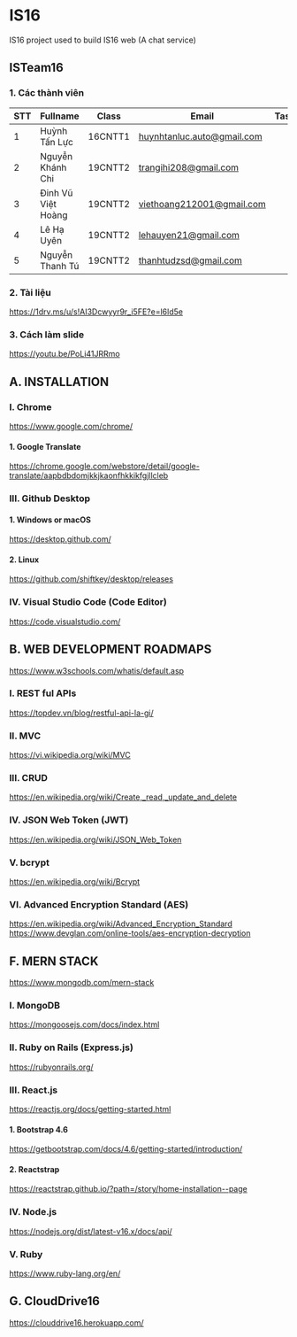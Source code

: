 # IS16

IS16 project used to build IS16 web (A chat service)

## ISTeam16
### 1. Các thành viên

| STT | Fullname | Class | Email | Tasks |
| --- | ---- | ---- | ---- | ---- |
| 1   | Huỳnh Tấn Lực | 16CNTT1 | huynhtanluc.auto@gmail.com |   |
| 2   | Nguyễn Khánh Chi | 19CNTT2 | trangihi208@gmail.com |   |
| 3   | Đinh Vũ Việt Hoàng | 19CNTT2 | viethoang212001@gmail.com |   |
| 4   | Lê Hạ Uyên | 19CNTT2 | lehauyen21@gmail.com |   |
| 5   | Nguyễn Thanh Tú | 19CNTT2 | thanhtudzsd@gmail.com |   |
### 2. Tài liệu

https://1drv.ms/u/s!AI3Dcwyyr9r_i5FE?e=l6ld5e

### 3. Cách làm slide
https://youtu.be/PoLi41JRRmo

## A. INSTALLATION

### I. Chrome

https://www.google.com/chrome/

#### 1. Google Translate

https://chrome.google.com/webstore/detail/google-translate/aapbdbdomjkkjkaonfhkkikfgjllcleb

### III. Github Desktop

#### 1. Windows or macOS

https://desktop.github.com/

#### 2. Linux

https://github.com/shiftkey/desktop/releases

### IV. Visual Studio Code (Code Editor)

https://code.visualstudio.com/

## B. WEB DEVELOPMENT ROADMAPS

https://www.w3schools.com/whatis/default.asp

### I. REST ful APIs

https://topdev.vn/blog/restful-api-la-gi/

### II. MVC

https://vi.wikipedia.org/wiki/MVC

### III. CRUD

https://en.wikipedia.org/wiki/Create,_read,_update_and_delete

### IV. JSON Web Token (JWT)

https://en.wikipedia.org/wiki/JSON_Web_Token

### V. bcrypt

https://en.wikipedia.org/wiki/Bcrypt

### VI. Advanced Encryption Standard (AES)

https://en.wikipedia.org/wiki/Advanced_Encryption_Standard
https://www.devglan.com/online-tools/aes-encryption-decryption

## F. MERN STACK

https://www.mongodb.com/mern-stack

### I. MongoDB

https://mongoosejs.com/docs/index.html

### II. Ruby on Rails (Express.js)

https://rubyonrails.org/

### III. React.js

https://reactjs.org/docs/getting-started.html

#### 1. Bootstrap 4.6

https://getbootstrap.com/docs/4.6/getting-started/introduction/

#### 2. Reactstrap

https://reactstrap.github.io/?path=/story/home-installation--page

### IV. Node.js

https://nodejs.org/dist/latest-v16.x/docs/api/

### V. Ruby

https://www.ruby-lang.org/en/

## G. CloudDrive16

https://clouddrive16.herokuapp.com/
